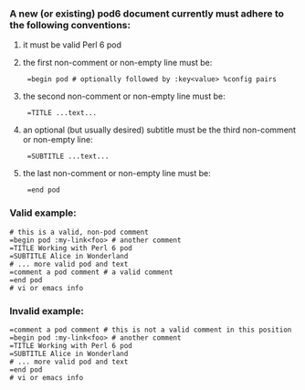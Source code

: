 ### A new (or existing) pod6 document currently must adhere to the following conventions:

1. it must be valid Perl 6 pod
2. the first non-comment or non-empty line must be:

        =begin pod # optionally followed by :key<value> %config pairs

3. the second non-comment or non-empty line must be:

        =TITLE ...text...

4. an optional (but usually desired) subtitle must be the third non-comment or non-empty line:

        =SUBTITLE ...text...

5. the last non-comment or non-empty line must be:

        =end pod

### Valid example:

```
# this is a valid, non-pod comment
=begin pod :my-link<foo> # another comment
=TITLE Working with Perl 6 pod
=SUBTITLE Alice in Wonderland
# ... more valid pod and text
=comment a pod comment # a valid comment
=end pod
# vi or emacs info
```

### Invalid example:

```
=comment a pod comment # this is not a valid comment in this position
=begin pod :my-link<foo> # another comment
=TITLE Working with Perl 6 pod
=SUBTITLE Alice in Wonderland
# ... more valid pod and text
=end pod
# vi or emacs info
```
